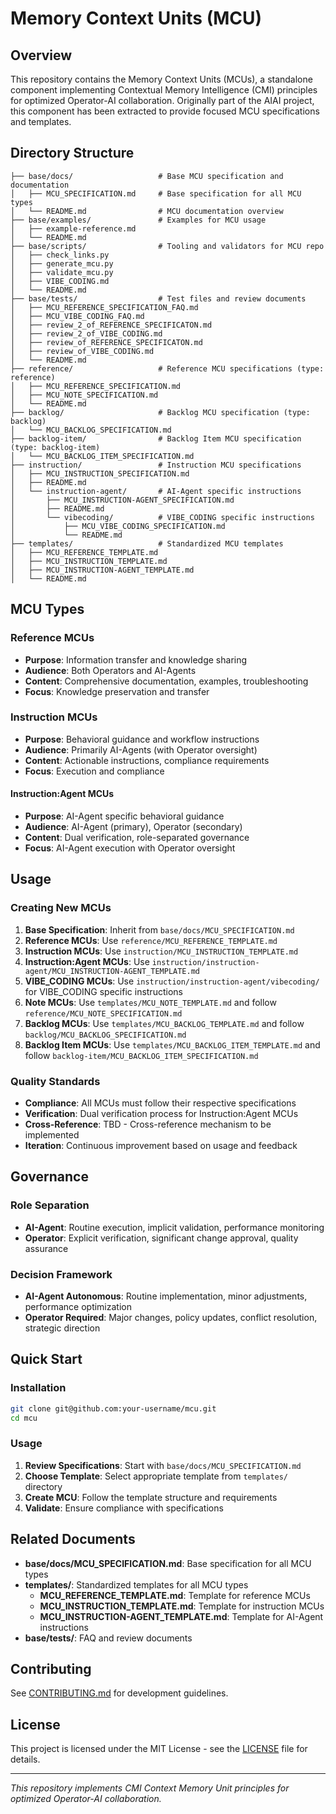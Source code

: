 # Memory Context Units (MCU)

## Overview

This repository contains the Memory Context Units (MCUs), a standalone component implementing Contextual Memory Intelligence (CMI) principles for optimized Operator-AI collaboration. Originally part of the AIAI project, this component has been extracted to provide focused MCU specifications and templates.

## Directory Structure

```
├── base/docs/                   # Base MCU specification and documentation
│   ├── MCU_SPECIFICATION.md     # Base specification for all MCU types
│   └── README.md                # MCU documentation overview
├── base/examples/               # Examples for MCU usage
│   ├── example-reference.md
│   └── README.md
├── base/scripts/                # Tooling and validators for MCU repo
│   ├── check_links.py
│   ├── generate_mcu.py
│   ├── validate_mcu.py
│   ├── VIBE_CODING.md
│   └── README.md
├── base/tests/                  # Test files and review documents
│   ├── MCU_REFERENCE_SPECIFICATION_FAQ.md
│   ├── MCU_VIBE_CODING_FAQ.md
│   ├── review_2_of_REFERENCE_SPECIFICATON.md
│   ├── review_2_of_VIBE_CODING.md
│   ├── review_of_REFERENCE_SPECIFICATON.md
│   ├── review_of_VIBE_CODING.md
│   └── README.md
├── reference/                   # Reference MCU specifications (type: reference)
│   ├── MCU_REFERENCE_SPECIFICATION.md
│   ├── MCU_NOTE_SPECIFICATION.md
│   └── README.md
├── backlog/                     # Backlog MCU specification (type: backlog)
│   └── MCU_BACKLOG_SPECIFICATION.md
├── backlog-item/                # Backlog Item MCU specification (type: backlog-item)
│   └── MCU_BACKLOG_ITEM_SPECIFICATION.md
├── instruction/                 # Instruction MCU specifications
│   ├── MCU_INSTRUCTION_SPECIFICATION.md
│   ├── README.md
│   └── instruction-agent/       # AI-Agent specific instructions
│       ├── MCU_INSTRUCTION-AGENT_SPECIFICATION.md
│       ├── README.md
│       └── vibecoding/          # VIBE_CODING specific instructions
│           ├── MCU_VIBE_CODING_SPECIFICATION.md
│           └── README.md
├── templates/                   # Standardized MCU templates
│   ├── MCU_REFERENCE_TEMPLATE.md
│   ├── MCU_INSTRUCTION_TEMPLATE.md
│   ├── MCU_INSTRUCTION-AGENT_TEMPLATE.md
│   └── README.md
```

## MCU Types

### **Reference MCUs**
- **Purpose**: Information transfer and knowledge sharing
- **Audience**: Both Operators and AI-Agents
- **Content**: Comprehensive documentation, examples, troubleshooting
- **Focus**: Knowledge preservation and transfer

### **Instruction MCUs**
- **Purpose**: Behavioral guidance and workflow instructions
- **Audience**: Primarily AI-Agents (with Operator oversight)
- **Content**: Actionable instructions, compliance requirements
- **Focus**: Execution and compliance

#### **Instruction:Agent MCUs**
- **Purpose**: AI-Agent specific behavioral guidance
- **Audience**: AI-Agent (primary), Operator (secondary)
- **Content**: Dual verification, role-separated governance
- **Focus**: AI-Agent execution with Operator oversight

## Usage

### **Creating New MCUs**
1. **Base Specification**: Inherit from `base/docs/MCU_SPECIFICATION.md`
2. **Reference MCUs**: Use `reference/MCU_REFERENCE_TEMPLATE.md`
3. **Instruction MCUs**: Use `instruction/MCU_INSTRUCTION_TEMPLATE.md`
4. **Instruction:Agent MCUs**: Use `instruction/instruction-agent/MCU_INSTRUCTION-AGENT_TEMPLATE.md`
5. **VIBE_CODING MCUs**: Use `instruction/instruction-agent/vibecoding/` for VIBE_CODING specific instructions
6. **Note MCUs**: Use `templates/MCU_NOTE_TEMPLATE.md` and follow `reference/MCU_NOTE_SPECIFICATION.md`
7. **Backlog MCUs**: Use `templates/MCU_BACKLOG_TEMPLATE.md` and follow `backlog/MCU_BACKLOG_SPECIFICATION.md`
8. **Backlog Item MCUs**: Use `templates/MCU_BACKLOG_ITEM_TEMPLATE.md` and follow `backlog-item/MCU_BACKLOG_ITEM_SPECIFICATION.md`

### **Quality Standards**
- **Compliance**: All MCUs must follow their respective specifications
- **Verification**: Dual verification process for Instruction:Agent MCUs
- **Cross-Reference**: TBD - Cross-reference mechanism to be implemented
- **Iteration**: Continuous improvement based on usage and feedback

## Governance

### **Role Separation**
- **AI-Agent**: Routine execution, implicit validation, performance monitoring
- **Operator**: Explicit verification, significant change approval, quality assurance

### **Decision Framework**
- **AI-Agent Autonomous**: Routine implementation, minor adjustments, performance optimization
- **Operator Required**: Major changes, policy updates, conflict resolution, strategic direction

## Quick Start

### **Installation**
```bash
git clone git@github.com:your-username/mcu.git
cd mcu
```

### **Usage**
1. **Review Specifications**: Start with `base/docs/MCU_SPECIFICATION.md`
2. **Choose Template**: Select appropriate template from `templates/` directory
3. **Create MCU**: Follow the template structure and requirements
4. **Validate**: Ensure compliance with specifications

## Related Documents

- **base/docs/MCU_SPECIFICATION.md**: Base specification for all MCU types
- **templates/**: Standardized templates for all MCU types
  - **MCU_REFERENCE_TEMPLATE.md**: Template for reference MCUs
  - **MCU_INSTRUCTION_TEMPLATE.md**: Template for instruction MCUs
  - **MCU_INSTRUCTION-AGENT_TEMPLATE.md**: Template for AI-Agent instructions
- **base/tests/**: FAQ and review documents

## Contributing

See [CONTRIBUTING.md](CONTRIBUTING.md) for development guidelines.

## License

This project is licensed under the MIT License - see the [LICENSE](LICENSE) file for details.

---

*This repository implements CMI Context Memory Unit principles for optimized Operator-AI collaboration.*
